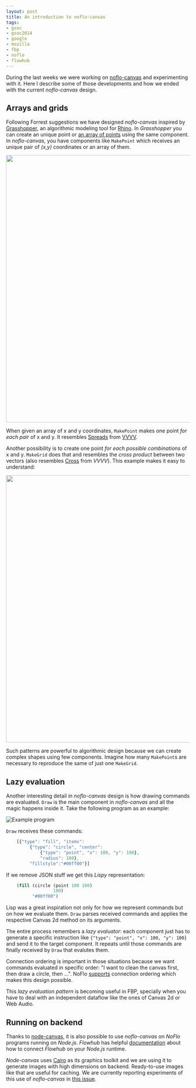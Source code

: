 ```yaml
--- 
layout: post
title: An introduction to noflo-canvas
tags: 
- gsoc
- gsoc2014
- google
- mozilla
- fbp
- noflo
- flowhub
---
```


During the last weeks we were working on [noflo-canvas](http://github.com/noflo/noflo-canvas) and experimenting with it. Here I describe some of those developments and how we ended with the current *noflo-canvas* design.

Arrays and grids
----------------

Following Forrest suggestions we have designed *noflo-canvas* inspired by [Grasshopper](http://www.grasshopper3d.com/), an algorithmic modeling tool for [Rhino](http://www.rhino3d.com/).
In *Grasshopper* you can create an unique point or [an array of points](http://vimeopro.com/rhino/grasshopper-getting-started-by-david-rutten/video/79844298) using the same component.
In *noflo-canvas*, you have components like `MakePoint` which receives an unique pair of *(x,y)* coordinates or an array of them.

<img src="http://meemoo.org/images/oneXarray.gif" width="730" />

When given an array of x and y coordinates, `MakePoint` makes one point *for each pair* of x and y. It resembles [Spreads](http://vvvv.org/documentation/tutorial-spreads) from [VVVV](http://vvvv.org). 

Another possibility is to create one point *for each possible combinations* of x and y. `MakeGrid` does that and resembles the *cross product* between two vectors (also resembles [Cross](http://vvvv.org/documentation/cross-%282d%29) from *VVVV*). This example makes it easy to understand:

<img src="http://meemoo.org/images/pointsXgrid.gif" width="730" />

Such patterns are powerful to algorithmic design because we can create complex shapes using few components. Imagine how many `MakePoint`s are necessary to reproduce the same of just one `MakeGrid`.

Lazy evaluation
---------------

Another interesting detail in *noflo-canvas* design is how drawing commands are evaluated. `Draw` is the main component in *noflo-canvas* and all the magic happens inside it. Take the following program as an example:

![Example program](http://meemoo.org/images/example-commands.png)

`Draw` receives these commands:

```js
    [{"type": "fill", "items":
         {"type": "circle", "center":
             {"type": "point", "x": 100, "y": 100}, 
             "radius": 100},
         "fillstyle":"#00ff00"}] 
```

If we remove JSON stuff we get this *Lispy* representation:

```lisp
    (fill (circle (point 100 100)
                  100)
          "#00ff00")
```

Lisp was a great inspiration not only for how we represent commands but on how we evaluate them. `Draw` parses received commands and applies the respective Canvas 2d method on its arguments. 

The entire process remembers a *lazy evaluator*: each component just has to generate a specific instruction like `{"type": "point", "x": 100, "y": 100}` and send it to the target component. It repeats until those commands are finally received by `Draw` that evalutes them. 

Connection ordering is important in those situations because we want commands evaluated in specific order: "I want to clean the canvas first, then draw a circle, then ...". NoFlo [supports](https://github.com/noflo/noflo/issues/128) connection ordering which makes this design possible.

This *lazy evaluation pattern* is becoming useful in FBP, specially when you have to deal with an independent dataflow like the ones of Canvas 2d or Web Audio.

Running on backend
------------------

Thanks to [node-canvas](https://github.com/LearnBoost/node-canvas), it is also possible to use *noflo-canvas* on *NoFlo* programs running on *Node.js*. *Flowhub* has helpful [documentation](http://flowhub.io/documentation/getting-started-node/) about how to connect *Flowhub* on your *Node.js* runtime. 

*Node-canvas* uses [Cairo](http://cairographics.org/) as its graphics toolkit and
we are using it to generate images with high dimensions on backend. Ready-to-use images like that are useful for caching. We are currently reporting experiments of this use of *noflo-canvas* in [this issue](https://github.com/noflo/noflo-canvas/issues/23).

